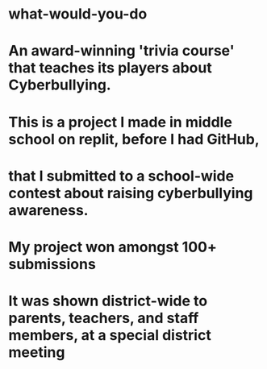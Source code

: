 # what-would-you-do
# An award-winning 'trivia course' that teaches its players about Cyberbullying.

# This is a project I made in middle school on replit, before I had GitHub,
# that I submitted to a school-wide contest about raising cyberbullying awareness. 
# My project won amongst 100+ submissions
# It was shown district-wide to parents, teachers, and staff members, at a special district meeting
